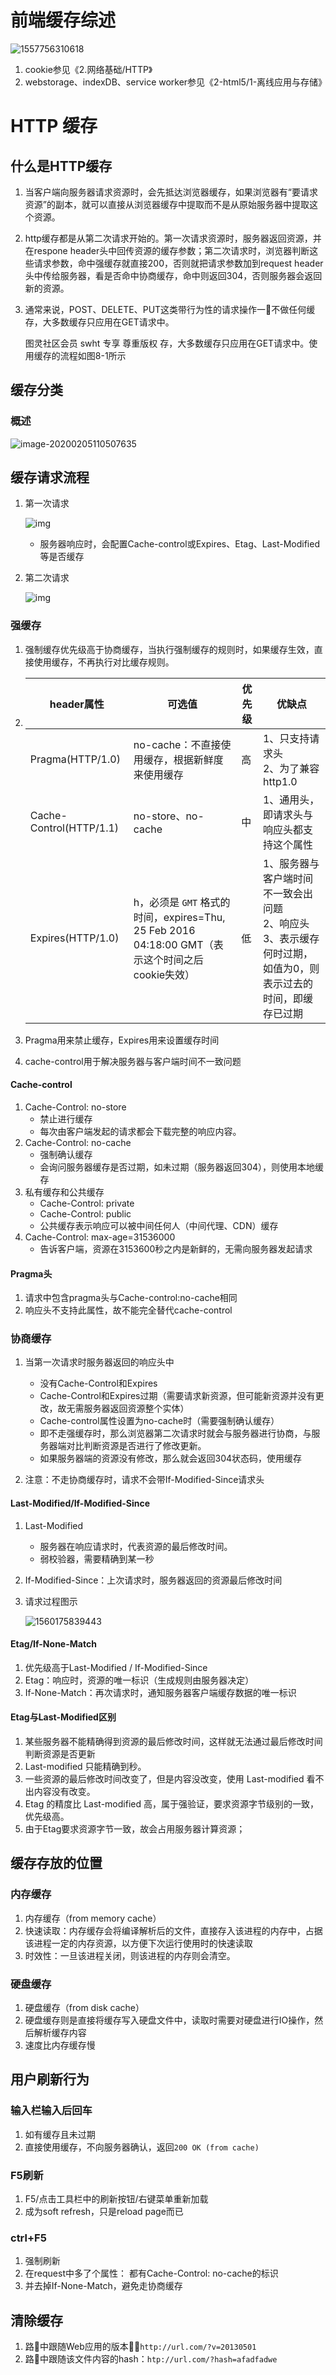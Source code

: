 

# 前端缓存综述

![1557756310618](2-web缓存.assets/1557756310618.png)

1. cookie参见《2.网络基础/HTTP》
2. webstorage、indexDB、service worker参见《2-html5/1-离线应用与存储》

# HTTP 缓存

## 什么是HTTP缓存

1. 当客户端向服务器请求资源时，会先抵达浏览器缓存，如果浏览器有“要请求资源”的副本，就可以直接从浏览器缓存中提取而不是从原始服务器中提取这个资源。

2. http缓存都是从第二次请求开始的。第一次请求资源时，服务器返回资源，并在respone header头中回传资源的缓存参数；第二次请求时，浏览器判断这些请求参数，命中强缓存就直接200，否则就把请求参数加到request header头中传给服务器，看是否命中协商缓存，命中则返回304，否则服务器会返回新的资源。

3. 通常来说，POST、DELETE、PUT这类带行为性的请求操作一􏲏不做任何缓存，大多数缓存只应用在GET请求中。

   图灵社区会员 swht 专享 尊重版权 存，大多数缓存只应用在GET请求中。使用缓存的流程如图8-1所示

## 缓存分类

### 概述

![image-20200205110507635](2-web缓存.assets/image-20200205110507635.png)

## 缓存请求流程

1. 第一次请求

	![img](2-web缓存.assets/632130-20170210142134291-1976923079.png)
	
	- 服务器响应时，会配置Cache-control或Expires、Etag、Last-Modified等是否缓存
	
2. 第二次请求

	![img](2-web缓存.assets/632130-20170210141453338-1263276228.png)

### 强缓存

1. 强制缓存优先级高于协商缓存，当执行强制缓存的规则时，如果缓存生效，直接使用缓存，不再执行对比缓存规则。

2. | header属性              | 可选值                                                       | 优先级 | 优缺点 |
   | ----------------------- | ------------------------------------------------------------ | ------ | ------ |
   | Pragma(HTTP/1.0)        | no-cache：不直接使用缓存，根据新鲜度来使用缓存               | 高     | 1、只支持请求头<br />2、为了兼容http1.0 |
   | Cache-Control(HTTP/1.1) | no-store、no-cache |       中 | 1、通用头，即请求头与响应头都支持这个属性 |
   | Expires(HTTP/1.0)      | h，必须是 `GMT` 格式的时间，expires=Thu, 25 Feb 2016 04:18:00 GMT（表示这个时间之后cookie失效） | 低 | 1、服务器与客户端时间不一致会出问题<br />2、响应头<br />3、表示缓存何时过期，如值为0，则表示过去的时间，即缓存已过期 |

3. Pragma用来禁止缓存，Expires用来设置缓存时间

4. cache-control用于解决服务器与客户端时间不一致问题

#### Cache-control

1. Cache-Control: no-store
	- 禁止进行缓存
	- 每次由客户端发起的请求都会下载完整的响应内容。
2. Cache-Control: no-cache
	- 强制确认缓存
	- 会询问服务器缓存是否过期，如未过期（服务器返回304），则使用本地缓存
3. 私有缓存和公共缓存
	- Cache-Control: private
	- Cache-Control: public
	- 公共缓存表示响应可以被中间任何人（中间代理、CDN）缓存
4. Cache-Control: max-age=31536000
	- 告诉客户端，资源在3153600秒之内是新鲜的，无需向服务器发起请求

#### Pragma头

1. 请求中包含pragma头与Cache-control:no-cache相同
2. 响应头不支持此属性，故不能完全替代cache-control

### 协商缓存

1. 当第一次请求时服务器返回的响应头中

   - 没有Cache-Control和Expires
   - Cache-Control和Expires过期（需要请求新资源，但可能新资源并没有更改，故无需服务器返回资源整个实体）
   - Cache-control属性设置为no-cache时（需要强制确认缓存）
   - 即不走强缓存时，那么浏览器第二次请求时就会与服务器进行协商，与服务器端对比判断资源是否进行了修改更新。
   - 如果服务器端的资源没有修改，那么就会返回304状态码，使用缓存
2. 注意：不走协商缓存时，请求不会带If-Modified-Since请求头

#### Last-Modified/If-Modified-Since

1. Last-Modified
	- 服务器在响应请求时，代表资源的最后修改时间。
	- 弱校验器，需要精确到某一秒
	
2. If-Modified-Since：上次请求时，服务器返回的资源最后修改时间

3. 请求过程图示

   ![1560175839443](2-web缓存.assets/1560175839443.png)

#### Etag/If-None-Match

1. 优先级高于Last-Modified / If-Modified-Since
2. Etag：响应时，资源的唯一标识（生成规则由服务器决定）
3. If-None-Match：再次请求时，通知服务器客户端缓存数据的唯一标识

#### Etag与Last-Modified区别

1. 某些服务器不能精确得到资源的最后修改时间，这样就无法通过最后修改时间判断资源是否更新
2. Last-modified 只能精确到秒。
3. 一些资源的最后修改时间改变了，但是内容没改变，使用 Last-modified 看不出内容没有改变。
4. Etag 的精度比 Last-modified 高，属于强验证，要求资源字节级别的一致，优先级高。
5. 由于Etag要求资源字节一致，故会占用服务器计算资源；

## 缓存存放的位置

### 内存缓存

1. 内存缓存（from memory cache）
2. 快速读取：内存缓存会将编译解析后的文件，直接存入该进程的内存中，占据该进程一定的内存资源，以方便下次运行使用时的快速读取
3. 时效性：一旦该进程关闭，则该进程的内存则会清空。

### 硬盘缓存

1. 硬盘缓存（from disk cache）
2. 硬盘缓存则是直接将缓存写入硬盘文件中，读取时需要对硬盘进行IO操作，然后解析缓存内容
3. 速度比内存缓存慢

## 用户刷新行为

### 输入栏输入后回车

1.  如有缓存且未过期
2. 直接使用缓存，不向服务器确认，返回`200 OK (from cache)`

### F5刷新

1. F5/点击工具栏中的刷新按钮/右键菜单重新加载
2. 成为soft refresh，只是reload page而已

### ctrl+F5

1. 强制刷新
2. 在request中多了个属性： 都有Cache-Control: no-cache的标识
3. 并去掉If-None-Match，避免走协商缓存

## 清除缓存

1. 路􏵃中跟随Web应用的版本􏲭：`http://url.com/?v=20130501`
2. 路􏵃中跟随该文件内容的hash：`htp://url.com/?hash=afadfadwe`